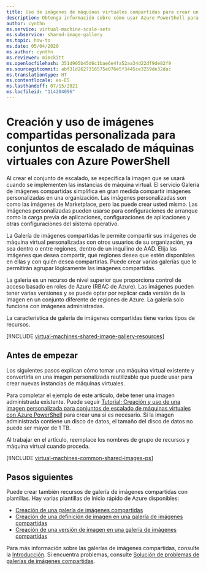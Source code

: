 ```yaml
---
title: Uso de imágenes de máquinas virtuales compartidas para crear un conjunto de escalado en Azure PowerShell
description: Obtenga información sobre cómo usar Azure PowerShell para crear imágenes de máquinas virtuales compartidas que se utilizarán para implementar conjuntos de escalado de máquina virtual en Azure.
author: cynthn
ms.service: virtual-machine-scale-sets
ms.subservice: shared-image-gallery
ms.topic: how-to
ms.date: 05/04/2020
ms.author: cynthn
ms.reviewer: mimckitt
ms.openlocfilehash: 351d905b45d6c1bae6e4fa52aa34d22df9de82f9
ms.sourcegitcommit: abf31d2627316575e076e5f3445ce3259de32dac
ms.translationtype: HT
ms.contentlocale: es-ES
ms.lasthandoff: 07/15/2021
ms.locfileid: "114204096"
---
```

# <a name="create-and-use-shared-images-for-virtual-machine-scale-sets-with-the-azure-powershell"></a>Creación y uso de imágenes compartidas personalizada para conjuntos de escalado de máquinas virtuales con Azure PowerShell

Al crear el conjunto de escalado, se especifica la imagen que se usará cuando se implementen las instancias de máquina virtual. El servicio Galería de imágenes compartidas simplifica en gran medida compartir imágenes personalizadas en una organización. Las imágenes personalizadas son como las imágenes de Marketplace, pero las puede crear usted mismo. Las imágenes personalizadas pueden usarse para configuraciones de arranque como la carga previa de aplicaciones, configuraciones de aplicaciones y otras configuraciones del sistema operativo. 

La Galería de imágenes compartidas le permite compartir sus imágenes de máquina virtual personalizadas con otros usuarios de su organización, ya sea dentro o entre regiones, dentro de un inquilino de AAD. Elija las imágenes que desea compartir, qué regiones desea que estén disponibles en ellas y con quién desea compartirlas. Puede crear varias galerías que le permitirán agrupar lógicamente las imágenes compartidas. 

La galería es un recurso de nivel superior que proporciona control de acceso basado en roles de Azure (RBAC de Azure). Las imágenes pueden tener varias versiones y se puede optar por replicar cada versión de la imagen en un conjunto diferente de regiones de Azure. La galería solo funciona con imágenes administradas. 

La característica de galería de imágenes compartidas tiene varios tipos de recursos. 


[!INCLUDE [virtual-machines-shared-image-gallery-resources](../../includes/virtual-machines-shared-image-gallery-resources.md)]


## <a name="before-you-begin"></a>Antes de empezar

Los siguientes pasos explican cómo tomar una máquina virtual existente y convertirla en una imagen personalizada reutilizable que puede usar para crear nuevas instancias de máquinas virtuales.

Para completar el ejemplo de este artículo, debe tener una imagen administrada existente. Puede seguir [Tutorial: Creación y uso de una imagen personalizada para conjuntos de escalado de máquinas virtuales con Azure PowerShell](tutorial-use-custom-image-powershell.md) para crear una si es necesario. Si la imagen administrada contiene un disco de datos, el tamaño del disco de datos no puede ser mayor de 1 TB.

Al trabajar en el artículo, reemplace los nombres de grupo de recursos y máquina virtual cuando proceda.


[!INCLUDE [virtual-machines-common-shared-images-ps](../../includes/virtual-machines-common-shared-images-powershell.md)]




## <a name="next-steps"></a>Pasos siguientes

Puede crear también recursos de galería de imágenes compartidas con plantillas. Hay varias plantillas de Inicio rápido de Azure disponibles: 

- [Creación de una galería de imágenes compartidas](https://azure.microsoft.com/resources/templates/sig-create/)
- [Creación de una definición de imagen en una galería de imágenes compartidas](https://azure.microsoft.com/resources/templates/sig-image-definition-create/)
- [Creación de una versión de imagen en una galería de imágenes compartidas](https://azure.microsoft.com/resources/templates/sig-image-version-create/)

Para más información sobre las galerías de imágenes compartidas, consulte la [Introducción](../virtual-machines/shared-image-galleries.md). Si encuentra problemas, consulte [Solución de problemas de galerías de imágenes compartidas](../virtual-machines/troubleshooting-shared-images.md).
